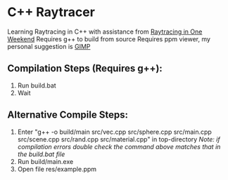 # C++ Raytracer
Learning Raytracing in C++ with assistance from [Raytracing in One Weekend](https://raytracing.github.io/books/RayTracingInOneWeekend.html)
Requires g++ to build from source
Requires ppm viewer, my personal suggestion is [GIMP](https://www.gimp.org/)

## **Compilation Steps (Requires g++):**
1. Run build.bat
2. Wait

## **Alternative Compile Steps:**
1. Enter "g++ -o build/main src/vec.cpp src/sphere.cpp src/main.cpp src/scene.cpp src/rand.cpp src/material.cpp" in top-directory
*Note: if compilation errors double check the command above matches that in the build.bat file*
2. Run build/main.exe
3. Open file res/example.ppm
